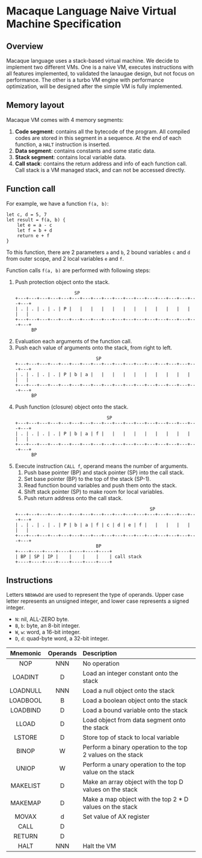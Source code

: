 Macaque Language Naive Virtual Machine Specification
=====================================================

Overview
---------

Macaque language uses a stack-based virtual machine. We decide to implement two
different VMs. One is a naive VM, executes instructions with all features
implemented, to validated the lanaugae design, but not focus on performance.
The other is a turbo VM engine with performance optimization, will be designed
after the simple VM is fully implemented.


Memory layout
--------------

Macaque VM comes with 4 memory segments:
  1. **Code segment**: contains all the bytecode of the program. All compiled
     codes are stored in this segment in a sequence. At the end of each function,
     a `HALT` instruction is inserted.
  2. **Data segment**: contains constants and some static data.
  3. **Stack segment**: contains local variable data.
  4. **Call stack**: contains the return address and info of each function call.
     Call stack is a VM managed stack, and can not be accessed directly.


Function call
--------------

For example, we have a function `f(a, b)`:
```monkey
let c, d = 5, 7
let result = f(a, b) {
    let e = a - c
    let f = b + d
    return e + f
}
```
To this function, there are 2 parameters `a` and `b`, 2 bound variables `c` and
`d` from outer scope, and 2 local variables `e` and `f`.


Function calls `f(a, b)` are performed with following steps:
  1. Push protection object onto the stack.
     ```
                           SP
     +---+---+---+---+---+---+---+---+---+---+---+---+---+---+---+---+---+---+
     | . | . | . | . | P |   |   |   |   |   |   |   |   |   |   |   |   |   |
     +---+---+---+---+---+---+---+---+---+---+---+---+---+---+---+---+---+---+
           BP
     ```
  2. Evaluation each arguments of the function call.
  3. Push each value of arguments onto the stack, from right to left.
     ```
                                   SP
     +---+---+---+---+---+---+---+---+---+---+---+---+---+---+---+---+---+---+
     | . | . | . | . | P | b | a |   |   |   |   |   |   |   |   |   |   |   |
     +---+---+---+---+---+---+---+---+---+---+---+---+---+---+---+---+---+---+
           BP
     ```
  4. Push function (closure) object onto the stack.
     ```
                                       SP
     +---+---+---+---+---+---+---+---+---+---+---+---+---+---+---+---+---+---+
     | . | . | . | . | P | b | a | f |   |   |   |   |   |   |   |   |   |   |
     +---+---+---+---+---+---+---+---+---+---+---+---+---+---+---+---+---+---+
           BP
     ```
  5. Execute instruction `CALL f`, operand means the number of arguments.
     1. Push base pointer (BP) and stack pointer (SP) into the call stack.
     2. Set base pointer (BP) to the top of the stack (SP-1).
     3. Read function bound variables and push them onto the stack.
     4. Shift stack pointer (SP) to make room for local variables.
     5. Push return address onto the call stack.
     ```
                                                       SP
     +---+---+---+---+---+---+---+---+---+---+---+---+---+---+---+---+---+---+
     | . | . | . | . | P | b | a | f | c | d | e | f |   |   |   |   |   |   |
     +---+---+---+---+---+---+---+---+---+---+---+---+---+---+---+---+---+---+
                                   BP
     +----+----+----+----+----+----+----+
     | BP | SP | IP |    |    |    |    | call stack
     +----+----+----+----+----+----+----+
     ```


Instructions
-------------

Letters `NBbWwDd` are used to represent the type of operands. Upper case letter
represents an unsigned integer, and lower case represents a signed integer.
  + `N`: nil, ALL-ZERO byte.
  + `B`, `b`: byte, an 8-bit integer.
  + `W`, `w`: word, a 16-bit integer.
  + `D`, `d`: quad-byte word, a 32-bit integer.

| Mnemonic | Operands | Description                                           |
|:--------:|:--------:|:------------------------------------------------------|
| NOP      |   NNN    | No operation
| LOADINT  |   D      | Load an integer constant onto the stack
| LOADNULL |   NNN    | Load a null object onto the stack
| LOADBOOL |   B      | Load a boolean object onto the stack
| LOADBIND |   D      | Load a bound variable onto the stack
| LLOAD    |   D      | Load object from data segment onto the stack
| LSTORE   |   D      | Store top of stack to local variable
| BINOP    |   W      | Perform a binary operation to the top 2 values on the stack
| UNIOP    |   W      | Perform a unary operation to the top value on the stack
| MAKELIST |   D      | Make an array object with the top D values on the stack
| MAKEMAP  |   D      | Make a map object with the top 2 * D values on the stack
| MOVAX    |   d      | Set value of AX register
| CALL     |   D      |
| RETURN   |   D      |
| HALT     |   NNN    | Halt the VM
